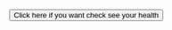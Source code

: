 <!-- # PearlHacks2021Hi -->
<h1></h1>
<div>
<button id='btn1' type="button" onclick="health()"> Click here if you want check see your health</button>

</div>
<div style="visibility: hidden;" id="scan">
    <button id='btn2' type="button" onclick="face()">Scan your face</button>
    <button id='bt3' type="button" onclick="fingar()">Scan your nails</button>
</div>
<div id="statusdiv">
</div>
<script>
    function health() {
        document.getElementById("scan").style.visibility="visible";
    }
    function face() {
        alert("Done scaning")
    
    var div = document.getElementById('statusdiv');
div.innerHTML += '<p>Status update: Result</p>';
div.innerHTML += '<p style="float:left">Status update: Your Health</p>';
    
    }
    function fingar() {
        alert("Done scaning")
 
        var div = document.getElementById('statusdiv');
div.innerHTML += '<p>Status update: Result</p>';
div.innerHTML += '<p style="float:left">Status update: Your Health</p>';
div.innerHTML += '<img width=100 height=100 style="float:left" src="file:///C:/Users/User/Pictures/picture.png" / >'; // result
     div.innerHTML += '<img src="file://C:/Users/simra/OneDrive/Documents/Pearl Hacks 2021/image0.jpg" / >'; // Your Health
    }

</script>
